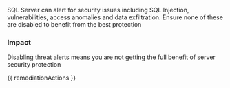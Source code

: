 
SQL Server can alert for security issues including SQL Injection, vulnerabilities, access anomalies and data exfiltration. Ensure none of these are disabled to benefit from the best protection

### Impact
Disabling threat alerts means you are not getting the full benefit of server security protection

<!-- DO NOT CHANGE -->
{{ remediationActions }}


